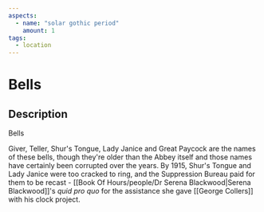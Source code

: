 ```yaml
---
aspects: 
  - name: "solar gothic period"
    amount: 1
tags:
  - location
---
```


# Bells

## Description
Bells

Giver, Teller, Shur's Tongue, Lady Janice and Great Paycock are the names of these bells, though they're older than the Abbey itself and those names have certainly been corrupted over the years. By 1915, Shur's Tongue and Lady Janice were too cracked to ring, and the Suppression Bureau paid for them to be recast - [[Book Of Hours/people/Dr Serena Blackwood|Serena Blackwood]]'s <i>quid pro quo</i> for the assistance she gave [[George Collers]] with his clock project.

